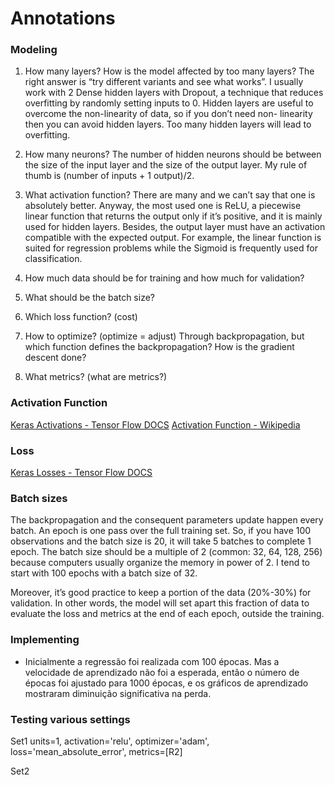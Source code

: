 # Annotations

### Modeling
1. How many layers? How is the model affected by too many layers?
    The right answer is “try different variants and see what works”. I usually work with 2 Dense hidden layers with Dropout, a technique
that reduces overfitting by randomly setting inputs to 0. Hidden layers are useful to overcome the non-linearity of data, so if you don’t need non- linearity then you can avoid hidden layers. Too many hidden layers will lead to overfitting.

2. How many neurons?
    The number of hidden neurons should be between the size of the input layer and the size of the output layer. My rule of thumb is (number of inputs + 1 output)/2.

3. What activation function?
    There are many and we can’t say that one is absolutely better. Anyway, the most used one is ReLU, a piecewise linear function that returns the output only if it’s positive, and it is mainly used for hidden layers. Besides, the output layer must have an activation compatible with the expected output. For example, the linear function is suited for regression problems while the Sigmoid is frequently used for classification.

4. How much data should be for training and how much for validation?

5. What should be the batch size?

6. Which loss function? (cost)

7. How to optimize? (optimize = adjust)
    Through backpropagation, but which function defines the backpropagation? How is the gradient descent done?

8. What metrics? (what are metrics?)

### Activation Function
[Keras Activations - Tensor Flow DOCS](https://www.tensorflow.org/api_docs/python/tf/keras/activations)
[Activation Function - Wikipedia](https://en.wikipedia.org/wiki/Activation_function)

### Loss
[Keras Losses - Tensor Flow DOCS](https://www.tensorflow.org/api_docs/python/tf/keras/losses)

### Batch sizes
The backpropagation and the consequent parameters update happen every batch. An
epoch is one pass over the full training set. So, if you have 100 observations and
the batch size is 20, it will take 5 batches to complete 1 epoch. The batch size
should be a multiple of 2 (common: 32, 64, 128, 256) because computers usually
organize the memory in power of 2. I tend to start with 100 epochs with a batch
size of 32.

Moreover, it’s good practice to keep a portion of the data (20%-30%) for validation. 
In other words, the model will set apart this fraction of data to evaluate the loss 
and metrics at the end of each epoch, outside the training.

### Implementing
- Inicialmente a regressão foi realizada com 100 épocas. Mas a velocidade de aprendizado não foi a esperada, então o número de épocas foi ajustado para 1000 épocas, e os gráficos de aprendizado mostraram diminuição significativa na perda.

### Testing various settings
Set1
    units=1,
    activation='relu',
    optimizer='adam',
    loss='mean_absolute_error',
    metrics=[R2]

Set2

